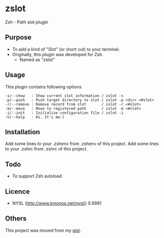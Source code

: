 # zslot

Zsh - Path slot plugin

## Purpose

* To add a kind of "Slot" (or short cut) to your terminal.
* Originally, this plugin was developed for Zsh.
    * Named as "zslot"

## Usage

This plugin contains following options.

    -s/--show   : Show current slot information / zslot -s
    -p/--push   : Push target directory to slot / zslot -p <dir> <#slot>
    -r/--remove : Remove record from slot       / zslot -r <#slot>
    -m/--move   : Move to registered path       / zslot -m <#slot>
    -i/--init   : Initialize configuration file / zslot -i
    -h/--help   : Hi. It's me:)

## Installation

Add some lines to your .zshenv from .zshenv of this project.
Add some lines to your .zshrc from .zshrc of this project.

## Todo

* To support Zsh autoload

## Licence

* NYSL (http://www.kmonos.net/nysl/) 0.9981

## Others

This project was moved from my [gist](https://gist.github.com/kmhjs/7c2de0cbbd13f7ce8d43).
